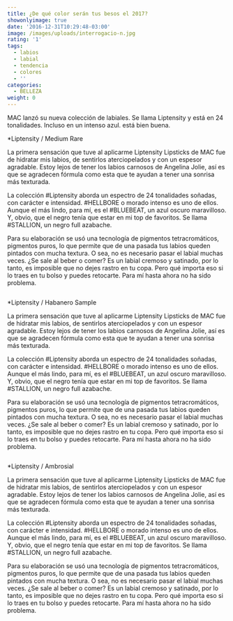 ```yaml
---
title: ¿De qué color serán tus besos el 2017?
showonlyimage: true
date: '2016-12-31T10:29:48-03:00'
image: /images/uploads/interrogacio-n.jpg
rating: '1'
tags:
  - labios
  - labial
  - tendencia
  - colores
  - ''
categories:
  - BELLEZA
weight: 0
---
```

MAC lanzó su nueva colección de labiales. Se llama Liptensity y está en 24 tonalidades. Incluso en un intenso azul. está bien buena.

<!--more-->

\*Liptensity / Medium Rare

La primera sensación que tuve al aplicarme Liptensity Lipsticks de MAC fue de hidratar mis labios, de sentirlos aterciopelados y con un espesor agradable. Estoy lejos de tener los labios carnosos de Angelina Jolie, así es que se agradecen fórmula como esta que te ayudan a tener una sonrisa más texturada. 

La colección #Liptensity aborda un espectro de 24 tonalidades soñadas, con carácter e intensidad. #HELLBORE o morado intenso es uno de ellos. Aunque el más lindo, para mí, es el #BLUEBEAT, un azul oscuro maravilloso. Y, obvio, que el negro tenía que estar en mi top de favoritos. Se llama #STALLION, un negro full azabache. 

Para su elaboración se usó una tecnología de pigmentos tetracromáticos, pigmentos puros, lo que permite que de una pasada tus labios queden pintados con mucha textura. O sea, no es necesario pasar el labial muchas veces. ¿Se sale al beber o comer? Es un labial cremoso y satinado, por lo tanto, es imposible que no dejes rastro en tu copa. Pero qué importa eso si lo traes en tu bolso y puedes retocarte. Para mí hasta ahora no ha sido problema.

![]()

\*Liptensity / Habanero Sample 

La primera sensación que tuve al aplicarme Liptensity Lipsticks de MAC fue de hidratar mis labios, de sentirlos aterciopelados y con un espesor agradable. Estoy lejos de tener los labios carnosos de Angelina Jolie, así es que se agradecen fórmula como esta que te ayudan a tener una sonrisa más texturada. 

La colección #Liptensity aborda un espectro de 24 tonalidades soñadas, con carácter e intensidad. #HELLBORE o morado intenso es uno de ellos. Aunque el más lindo, para mí, es el #BLUEBEAT, un azul oscuro maravilloso. Y, obvio, que el negro tenía que estar en mi top de favoritos. Se llama #STALLION, un negro full azabache. 

Para su elaboración se usó una tecnología de pigmentos tetracromáticos, pigmentos puros, lo que permite que de una pasada tus labios queden pintados con mucha textura. O sea, no es necesario pasar el labial muchas veces. ¿Se sale al beber o comer? Es un labial cremoso y satinado, por lo tanto, es imposible que no dejes rastro en tu copa. Pero qué importa eso si lo traes en tu bolso y puedes retocarte. Para mí hasta ahora no ha sido problema.

![]()



\*Liptensity / Ambrosial 

La primera sensación que tuve al aplicarme Liptensity Lipsticks de MAC fue de hidratar mis labios, de sentirlos aterciopelados y con un espesor agradable. Estoy lejos de tener los labios carnosos de Angelina Jolie, así es que se agradecen fórmula como esta que te ayudan a tener una sonrisa más texturada. 

La colección #Liptensity aborda un espectro de 24 tonalidades soñadas, con carácter e intensidad. #HELLBORE o morado intenso es uno de ellos. Aunque el más lindo, para mí, es el #BLUEBEAT, un azul oscuro maravilloso. Y, obvio, que el negro tenía que estar en mi top de favoritos. Se llama #STALLION, un negro full azabache. 

Para su elaboración se usó una tecnología de pigmentos tetracromáticos, pigmentos puros, lo que permite que de una pasada tus labios queden pintados con mucha textura. O sea, no es necesario pasar el labial muchas veces. ¿Se sale al beber o comer? Es un labial cremoso y satinado, por lo tanto, es imposible que no dejes rastro en tu copa. Pero qué importa eso si lo traes en tu bolso y puedes retocarte. Para mí hasta ahora no ha sido problema.

![]()
